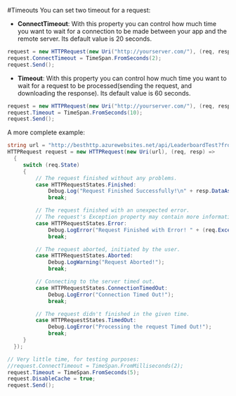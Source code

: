 #Timeouts
You can set two timeout for a request:

- **ConnectTimeout**: With this property you can control how much time you want to wait for a connection to be made between your app and the remote server. Its default value is 20 seconds.

```csharp
request = new HTTPRequest(new Uri("http://yourserver.com/"), (req, resp) => { … });
request.ConnectTimeout = TimeSpan.FromSeconds(2);
request.Send();
```

- **Timeout**: With this property you can control how much time you want to wait for a request to be processed(sending the request, and downloading the response). Its default value is 60 seconds.

```csharp
request = new HTTPRequest(new Uri("http://yourserver.com/"), (req, resp) => { … });
request.Timeout = TimeSpan.FromSeconds(10);
request.Send();
```

A more complete example:

```csharp
string url = "http://besthttp.azurewebsites.net/api/LeaderboardTest?from=0&count=10";
HTTPRequest request = new HTTPRequest(new Uri(url), (req, resp) =>
  {
 	 switch (req.State)
 	 {
 		 // The request finished without any problems.
 		 case HTTPRequestStates.Finished:
 			 Debug.Log("Request Finished Successfully!\n" + resp.DataAsText);
 			 break;

 		 // The request finished with an unexpected error.
		 // The request's Exception property may contain more information about the error.
 		 case HTTPRequestStates.Error:
 			 Debug.LogError("Request Finished with Error! " + (req.Exception != null ? (req.Exception.Message + "\n" + req.Exception.StackTrace) : "No Exception"));
 			 break;

 		 // The request aborted, initiated by the user.
 		 case HTTPRequestStates.Aborted:
 			 Debug.LogWarning("Request Aborted!");
 			 break;

 		 // Connecting to the server timed out.
 		 case HTTPRequestStates.ConnectionTimedOut:
 			 Debug.LogError("Connection Timed Out!");
 			 break;

 		 // The request didn't finished in the given time.
 		 case HTTPRequestStates.TimedOut:
 			 Debug.LogError("Processing the request Timed Out!");
 			 break;
 	 }
  });

// Very little time, for testing purposes:
//request.ConnectTimeout = TimeSpan.FromMilliseconds(2);
request.Timeout = TimeSpan.FromSeconds(5);
request.DisableCache = true;
request.Send();
```